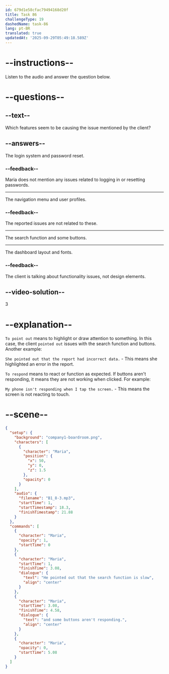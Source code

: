 ```yaml
---
id: 679d1e58cfac79494168d20f
title: Task 86
challengeType: 19
dashedName: task-86
lang: pt-BR
translated: true
updatedAt: '2025-09-29T05:49:18.589Z'
---
```


<!-- (Audio) Maria: He pointed out that the search function is slow and some buttons aren't responding. -->

# --instructions--

Listen to the audio and answer the question below.

# --questions--

## --text--

Which features seem to be causing the issue mentioned by the client?

## --answers--

The login system and password reset.

### --feedback--

Maria does not mention any issues related to logging in or resetting passwords.

---

The navigation menu and user profiles.

### --feedback--

The reported issues are not related to these.

---

The search function and some buttons.

---

The dashboard layout and fonts.

### --feedback--

The client is talking about functionality issues, not design elements.

## --video-solution--

3

# --explanation--

`To point out` means to highlight or draw attention to something. In this case, the client `pointed out` issues with the search function and buttons. Another example:

`She pointed out that the report had incorrect data.` - This means she highlighted an error in the report.

`To respond` means to react or function as expected. If buttons aren't responding, it means they are not working when clicked. For example:

`My phone isn't responding when I tap the screen.` - This means the screen is not reacting to touch.

# --scene--

```json
{
  "setup": {
    "background": "company1-boardroom.png",
    "characters": [
      {
        "character": "Maria",
        "position": {
          "x": 50,
          "y": 0,
          "z": 1.5
        },
        "opacity": 0
      }
    ],
    "audio": {
      "filename": "B1_8-3.mp3",
      "startTime": 1,
      "startTimestamp": 18.3,
      "finishTimestamp": 21.88
    }
  },
  "commands": [
    {
      "character": "Maria",
      "opacity": 1,
      "startTime": 0
    },
    {
      "character": "Maria",
      "startTime": 1,
      "finishTime": 3.08,
      "dialogue": {
        "text": "He pointed out that the search function is slow",
        "align": "center"
      }
    },
    {
      "character": "Maria",
      "startTime": 3.08,
      "finishTime": 4.58,
      "dialogue": {
        "text": "and some buttons aren't responding.",
        "align": "center"
      }
    },
    {
      "character": "Maria",
      "opacity": 0,
      "startTime": 5.08
    }
  ]
}
```
